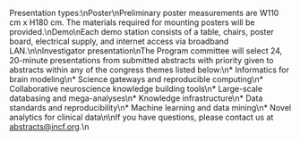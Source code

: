 Presentation types:\nPoster\nPreliminary poster measurements are W110 cm x H180 cm. The materials required for mounting posters will be provided.\nDemo\nEach demo station consists of a table, chairs, poster board, electrical supply, and internet access via broadband LAN.\n\nInvestigator presentation\nThe Program committee will select 24, 20-minute presentations from submitted abstracts with priority given to abstracts within any of the congress themes listed below:\n* Informatics for brain modeling\n* Science gateways and reproducible computing\n* Collaborative neuroscience knowledge building tools\n* Large-scale databasing and mega-analyses\n* Knowledge infrastructure\n* Data standards and reproducibility\n* Machine learning and data mining\n* Novel analytics for clinical data\n\nIf you have questions, please contact us at abstracts@incf.org.\n
